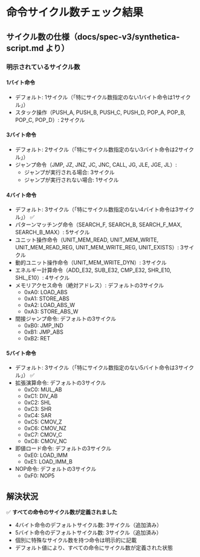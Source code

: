 # 命令サイクル数チェック結果

## サイクル数の仕様（docs/spec-v3/synthetica-script.md より）

### 明示されているサイクル数

#### 1バイト命令
- デフォルト: 1サイクル（「特にサイクル数指定のない1バイト命令は1サイクル」）
- スタック操作（PUSH_A, PUSH_B, PUSH_C, PUSH_D, POP_A, POP_B, POP_C, POP_D）: 2サイクル

#### 3バイト命令  
- デフォルト: 2サイクル（「特にサイクル数指定のない3バイト命令は2サイクル」）
- ジャンプ命令（JMP, JZ, JNZ, JC, JNC, CALL, JG, JLE, JGE, JL）: 
  - ジャンプが実行される場合: 3サイクル
  - ジャンプが実行されない場合: 1サイクル

#### 4バイト命令
- デフォルト: 3サイクル（「特にサイクル数指定のない4バイト命令は3サイクル」） ✅
- パターンマッチング命令（SEARCH_F, SEARCH_B, SEARCH_F_MAX, SEARCH_B_MAX）: 5サイクル
- ユニット操作命令（UNIT_MEM_READ, UNIT_MEM_WRITE, UNIT_MEM_READ_REG, UNIT_MEM_WRITE_REG, UNIT_EXISTS）: 3サイクル
- 動的ユニット操作命令（UNIT_MEM_WRITE_DYN）: 3サイクル
- エネルギー計算命令（ADD_E32, SUB_E32, CMP_E32, SHR_E10, SHL_E10）: 4サイクル
- メモリアクセス命令（絶対アドレス）: デフォルトの3サイクル
  - 0xA0: LOAD_ABS
  - 0xA1: STORE_ABS
  - 0xA2: LOAD_ABS_W
  - 0xA3: STORE_ABS_W
- 間接ジャンプ命令: デフォルトの3サイクル
  - 0xB0: JMP_IND
  - 0xB1: JMP_ABS
  - 0xB2: RET

#### 5バイト命令
- デフォルト: 3サイクル（「特にサイクル数指定のない5バイト命令は3サイクル」） ✅
- 拡張演算命令: デフォルトの3サイクル
  - 0xC0: MUL_AB
  - 0xC1: DIV_AB
  - 0xC2: SHL
  - 0xC3: SHR
  - 0xC4: SAR
  - 0xC5: CMOV_Z
  - 0xC6: CMOV_NZ
  - 0xC7: CMOV_C
  - 0xC8: CMOV_NC
- 即値ロード命令: デフォルトの3サイクル
  - 0xE0: LOAD_IMM
  - 0xE1: LOAD_IMM_B
- NOP命令: デフォルトの3サイクル
  - 0xF0: NOP5

## 解決状況

✅ **すべての命令のサイクル数が定義されました**

- 4バイト命令のデフォルトサイクル数: 3サイクル（追加済み）
- 5バイト命令のデフォルトサイクル数: 3サイクル（追加済み）
- 個別に特殊なサイクル数を持つ命令は明示的に記載
- デフォルト値により、すべての命令にサイクル数が定義された状態